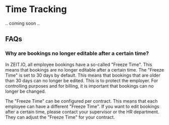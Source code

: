 # Time Tracking

.. coming soon ..

## FAQs

### Why are bookings no longer editable after a certain time?

In ZEIT.IO, all employee bookings have a so-called "Freeze Time". This means that bookings are no longer editable 
after a certain time. The "Freeze Time" is set to 30 days by default. This means that bookings that are older than 
30 days can no longer be edited. This is to protect the employer. For controlling purposes and for billing, it is 
important that bookings can no longer be changed.

The "Freeze Time" can be configured per contract. This means that each employee can have a different "Freeze Time".
If you want to edit bookings after a certain time, please contact your supervisor or the HR department. They can
adjust the "Freeze Time" for your contract.

